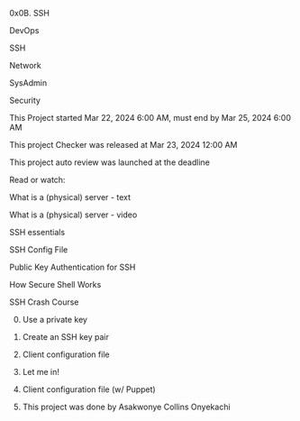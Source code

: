 0x0B. SSH

DevOps

SSH

Network

SysAdmin

Security

This Project started Mar 22, 2024 6:00 AM, must end by Mar 25, 2024 6:00 AM

This project Checker was released at Mar 23, 2024 12:00 AM

This project auto review was launched at the deadline

Read or watch:

What is a (physical) server - text

What is a (physical) server - video

SSH essentials

SSH Config File

Public Key Authentication for SSH

How Secure Shell Works

SSH Crash Course

0. Use a private key

1. Create an SSH key pair

2. Client configuration file

3. Let me in!

4. Client configuration file (w/ Puppet)

5. This project was done by Asakwonye Collins Onyekachi
